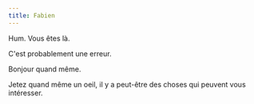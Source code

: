 ```yaml
---
title: Fabien
---
```


Hum. Vous êtes là.

C'est probablement une erreur.

Bonjour quand même.

Jetez quand même un oeil, il y a peut-être des choses qui peuvent vous intéresser.